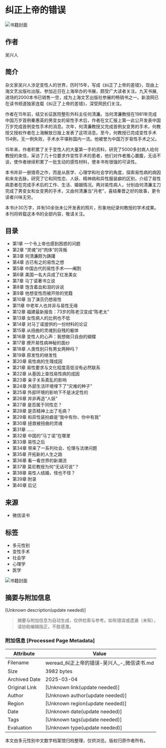 # 纠正上帝的错误

![书籍封面](https://cdn.weread.qq.com/outpic/480/3000136480.jpg)

## 作者
吴兴人

## 简介
杂文家吴兴人涉足变性人的世界，历时15年，写成《纠正了上帝的差错》，现由上海文艺出版社出版，参加近日在上海举办的书展，颇受广大读者关注。九天书展,进场的2000本书已销售一空，成为上海文艺出版社参展的畅销书之一。新浪网已在读书频道独家连载《纠正了上帝的差错》，深受网民们关注。

作者在15年前，结交长征医院整形外科主任何清濂。当何清濂教授在1981年完成中国万岁首例秦惠英的男变女的易性手术后，作者在文汇报上第一此公开发表中国万岁完成首例变性手术的消息。次年，何清濂教授又完成首例女变男的手术，何教授又授权作者在上海解放日报上发表了这项消息。至今，何教授已完成变性手术154例，无一例失败，手术水平堪称国内一流。他被誉为中国万岁易性手术之父。

15年来，作者积累了关于变性人的大量第一手的资料，研究了5000多封病人给何教授的来信，采访了几十位要求作变性手术的患者，他们对作者推心置腹，无话不谈，使作者继续积累了一批生动的感性材料，使本书有很强的可读性。

本书并非一册猎奇之作，而是从医学、心理学和社会学的角度，探索易性病的病因和来龙去脉，研究了它和同性恋、人妖、精神病和异性服装癖的区别，介绍了易性病患者在完成手术后的工作、生活、婚姻情况。两对易性病人，分别由何清濂主刀完成了男变女和女变男的手术，又由何清濂当“月老”，喜结秦晋之好的故事，更令读者兴味无穷。

本书计30万字，并有50余张未公开发表的照片，形象地纪录何教授的学术成果。本刊将转载这本书的全部内容，敬请关注。

## 目录
- 第1章 一个令上帝也感到困惑的问题
- 第2章 “灵魂”对“肉体”的背叛
- 第3章 何清濂颇为踌躇
- 第4章 古已有之的易性之想
- 第5章 中国古代的易性手术——阉割
- 第6章 美国一名大兵成了红发美女
- 第7章 马丁诺著书立说
- 第8章 饱含着血和泪的诉说
- 第9章 他想变性而被开除的党籍
- 第10章 当了演员仍想易性
- 第11章 中老年人也并非与易性无缘
- 第12章 福建最新报告：73岁的陈老汉变成“陈老太”
- 第13章 女性病人的比例也不低
- 第14章 对马丁诺提供的一份材料的论证
- 第15章 从扭曲的灵魂到自残的躯体
- 第16章 变性人的心声：我想做只自由的蝴蝶
- 第17章 撩开易性病神秘的面纱
- 第18章 人类性别只有男女两种吗？
- 第19章 原发性的继发性
- 第20章 易性病的生理成因
- 第21章 易性要求与文化程度高低没有必然联系
- 第22章 从基因上查找易性病的成因
- 第23章 亲子关系紊乱的影响
- 第24章 外部生活环境埋下了“灾难的种子”
- 第25章 外部环境的影响下不是决定性的
- 第26章 并非再造“人妖”
- 第27章 是否属于同性恋？
- 第28章 是否精神上出了毛病？
- 第29章 和异性装扮癖是“我中有你、你中有我”
- 第30章 拯救被扭曲的灵魂
- 第31章 ……
- 第32章 中国的“马丁诺”在哪里
- 第33章 易性之后
- 第34章 带来了一系列社会、伦理与法律问题
- 第35章 开拓新的人生之路
- 第36章 看一看世界的新潮流
- 第37章 莫尼教授为何“无话可说”？
- 第38章 易性人结婚，怪也不怪？
- 第39章 附录
- 第40章 后记

## 来源
- 微信读书

## 标签
- 多元性别
- 变性手术
- 社会学
- 心理学
- 医学

![书籍封面](https://cdn.weread.qq.com/outpic/480/3000136480.jpg)
<!-- tcd_original_link https://weread.qq.com/web/bookDetail/39e32e60811e1d850g010fc6 -->


## 摘要与附加信息

<!-- tcd_abstract -->
[Unknown description(update needed)]
<!-- tcd_abstract_end -->

> 摘要与附加信息为自动生成，仅供检索与参考。如有错误或遗漏（未知），请协助编辑指正，不胜感激。

### 附加信息 [Processed Page Metadata]

| Attribute       | Value                                  |
|-----------------|----------------------------------------|
| Filename        | weread_纠正上帝的错误-吴兴人_-_微信读书.md                             |
| Size            | 3982 bytes                           |
| Archived Date   | 2025-03-04                             |
| Original Link   | [Unknown link(update needed)]                       |
| Author          | [Unknown author(update needed)]                               |
| Region          | [Unknown region(update needed)]                               |
| Date            | [Unknown date(update needed)]                                 |
| Tags            | [Unknown tags(update needed)]                                 |
| Evaluation            | [Unknown type(update needed)]                                 |
<!-- tcd_table_end -->

本文由多元性别中文数字档案馆归档整理，仅供浏览。版权归原作者所有。
